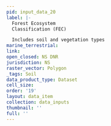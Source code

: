 ```yaml
---
pid: input_data_20
label: |-
  Forest Ecosystem
  Classification (FEC)

  Includes soil and vegetation types
marine_terrestrial: 
link: 
open_closed: NS DNR
jurisdiction: NS
raster_vector: Polygon
_tags: Soil
data_product_type: Dataset
cell_size: 
order: '19'
layout: data_item
collection: data_inputs
thumbnail: ''
full: ''
---
```

